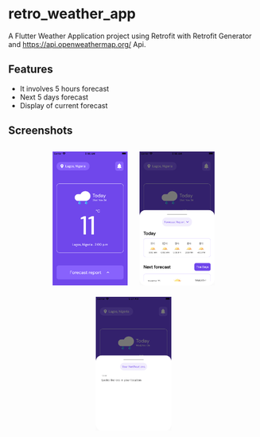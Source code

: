 # retro_weather_app

A Flutter Weather Application project using Retrofit with Retrofit Generator and https://api.openweathermap.org/ Api.

## Features
* It involves 5 hours forecast
* Next 5 days forecast
* Display of current forecast

## Screenshots
<h4 align="center">
<img src="screenshots/image1.png" width="30%" vspace="10" hspace="10">
<img src="screenshots/image2.png" width="30%" vspace="10" hspace="10">
<img src="screenshots/image3.png" width="30%" vspace="10" hspace="10">

